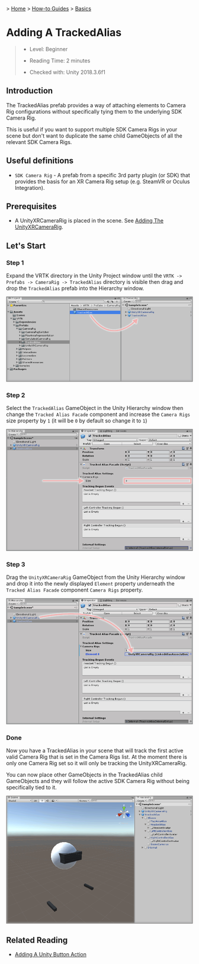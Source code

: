 &gt; [Home](../../../../README.md) &gt; [How-to Guides](../../README.md) &gt; [Basics](../README.md)

# Adding A TrackedAlias

> * Level: Beginner
>
> * Reading Time: 2 minutes
>
> * Checked with: Unity 2018.3.6f1

## Introduction

The TrackedAlias prefab provides a way of attaching elements to Camera Rig configurations without specifically tying them to the underlying SDK Camera Rig.

This is useful if you want to support multiple SDK Camera Rigs in your scene but don't want to duplicate the same child GameObjects of all the relevant SDK Camera Rigs.

## Useful definitions

* `SDK Camera Rig` - A prefab from a specific 3rd party plugin (or SDK) that provides the basis for an XR Camera Rig setup (e.g. SteamVR or Oculus Integration).

## Prerequisites

* A UnityXRCameraRig is placed in the scene. See [Adding The UnityXRCameraRig](../AddingTheUnityXRCameraRig/README.md).

## Let's Start

### Step 1

Expand the VRTK directory in the Unity Project window until the `VRTK -> Prefabs -> CameraRig -> TrackedAlias` directory is visible then drag and drop the `TrackedAlias` prefab into the Hierarchy window.

![Drag TrackedAlias To Hierarchy](assets/images/DragTrackedAliasToHierarchy.png)

### Step 2

Select the `TrackedAlias` GameObject in the Unity Hierarchy window then change the `Tracked Alias Facade` component and increase the `Camera Rigs` size property by `1` (it will be `0` by default so change it to `1`)

![Tracked Alias Facade Camera Rigs Size](assets/images/TrackedAliasFacadeCameraRigsSize.png)

### Step 3

Drag the `UnityXRCameraRig` GameObject from the Unity Hierarchy window and drop it into the newly displayed `Element` property underneath the `Tracked Alias Facade` component `Camera Rigs` property.

![Drag And Drop UnityXRCameraRig Into TrackedAlias CameraRigs](assets/images/DragAndDropUnityXRCameraRigIntoTrackedAliasCameraRigs.png)

### Done

Now you have a TrackedAlias in your scene that will track the first active valid Camera Rig that is set in the Camera Rigs list. At the moment there is only one Camera Rig set so it will only be tracking the UnityXRCameraRig.

You can now place other GameObjects in the TrackedAlias child GameObjects and they will follow the active SDK Camera Rig without being specifically tied to it.

![TrackedAlias In Scene With Example Avatar Objects](assets/images/TrackedAliasInSceneWithExampleAvatarObjects.png)

## Related Reading

* [Adding A Unity Button Action](../AddingAUnityButtonAction/README.md)